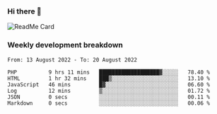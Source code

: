 ### Hi there 👋

<!--
**itzcy/itzcy** is a ✨ _special_ ✨ repository because its `README.md` (this file) appears on your GitHub profile.

Here are some ideas to get you started:

- 🔭 I’m currently working on ...
- 🌱 I’m currently learning ...
- 👯 I’m looking to collaborate on ...
- 🤔 I’m looking for help with ...
- 💬 Ask me about ...
- 📫 How to reach me: ...
- 😄 Pronouns: ...
- ⚡ Fun fact: ...
-->
![ReadMe Card](https://github-readme-stats.vercel.app/api?username=itzcy&show_icons=true&title_color=2d3198&icon_color=797cb8&text_color=24292e&bg_color=f6f8fa)

### Weekly development breakdown
<!--START_SECTION:waka-->

```text
From: 13 August 2022 - To: 20 August 2022

PHP          9 hrs 11 mins   ███████████████████▓░░░░░   78.40 %
HTML         1 hr 32 mins    ███▒░░░░░░░░░░░░░░░░░░░░░   13.10 %
JavaScript   46 mins         █▓░░░░░░░░░░░░░░░░░░░░░░░   06.60 %
Log          12 mins         ▒░░░░░░░░░░░░░░░░░░░░░░░░   01.72 %
JSON         0 secs          ░░░░░░░░░░░░░░░░░░░░░░░░░   00.11 %
Markdown     0 secs          ░░░░░░░░░░░░░░░░░░░░░░░░░   00.06 %
```

<!--END_SECTION:waka-->
